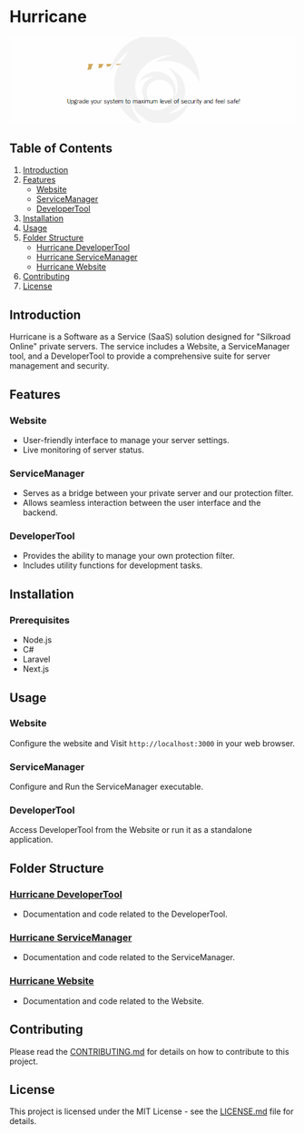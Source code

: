
# Hurricane  
<!--<p align="center">
  <strong>SaaS for Silkroad Online Private Servers</strong>
</p>
-->
<p align="center">
  <img src="screenshots/hurricane.gif" alt="Hurricane Banner">
</p>

## Table of Contents
1. [Introduction](#introduction)
2. [Features](#features)
   - [Website](#website)
   - [ServiceManager](#servicemanager)
   - [DeveloperTool](#developertool)
3. [Installation](#installation)
4. [Usage](#usage)
5. [Folder Structure](#folder-structure)
   - [Hurricane DeveloperTool](#hurricane-developertool)
   - [Hurricane ServiceManager](#hurricane-servicemanager)
   - [Hurricane Website](#hurricane-website)
6. [Contributing](#contributing)
7. [License](#license)

## Introduction
Hurricane is a Software as a Service (SaaS) solution designed for "Silkroad Online" private servers. The service includes a Website, a ServiceManager tool, and a DeveloperTool to provide a comprehensive suite for server management and security.

## Features
### Website
- User-friendly interface to manage your server settings.
- Live monitoring of server status.

### ServiceManager
- Serves as a bridge between your private server and our protection filter.
- Allows seamless interaction between the user interface and the backend.

### DeveloperTool
- Provides the ability to manage your own protection filter.
- Includes utility functions for development tasks.

## Installation
### Prerequisites
- Node.js
- C#
- Laravel
- Next.js

## Usage
### Website
Configure the website and Visit `http://localhost:3000` in your web browser.

### ServiceManager
Configure and Run the ServiceManager executable.

### DeveloperTool
Access DeveloperTool from the Website or run it as a standalone application.

## Folder Structure
### [Hurricane DeveloperTool](./DeveloperTool/README.md)
- Documentation and code related to the DeveloperTool.

### [Hurricane ServiceManager](./ServiceManager/README.md)
- Documentation and code related to the ServiceManager.

### [Hurricane Website](./Website/README.md)
- Documentation and code related to the Website.

## Contributing
Please read the [CONTRIBUTING.md](CONTRIBUTING.md) for details on how to contribute to this project.

## License
This project is licensed under the MIT License - see the [LICENSE.md](LICENSE.md) file for details.
